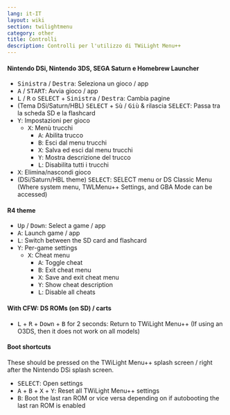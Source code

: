 ```yaml
---
lang: it-IT
layout: wiki
section: twilightmenu
category: other
title: Controlli
description: Controlli per l'utilizzo di TWiLight Menu++
---
```


#### Nintendo DSi, Nintendo 3DS, SEGA Saturn e Homebrew Launcher
- <kbd>Sinistra</kbd> / <kbd>Destra</kbd>: Seleziona un gioco / app
- <kbd class="face">A</kbd> / <kbd>START</kbd>: Avvia gioco / app
- <kbd class="l">L</kbd> / <kbd class="r">R</kbd> o <kbd>SELECT</kbd> + <kbd>Sinistra</kbd> / <kbd>Destra</kbd>: Cambia pagine
- (Tema DSi/Saturn/HBL) <kbd>SELECT</kbd> + <kbd>Sù</kbd> / <kbd>Giù</kbd> & rilascia <kbd>SELECT</kbd>: Passa tra la scheda SD e la flashcard
- <kbd class="face">Y</kbd>: Impostazioni per gioco
   - <kbd class="face">X</kbd>: Menù trucchi
      - <kbd class="face">A</kbd>: Abilita trucco
      - <kbd class="face">B</kbd>: Esci dal menu trucchi
      - <kbd class="face">X</kbd>: Salva ed esci dal menu trucchi
      - <kbd class="face">Y</kbd>: Mostra descrizione del trucco
      - <kbd class="l">L</kbd>: Disabilita tutti i trucchi
- <kbd class="face">X</kbd>: Elimina/nascondi gioco
- (DSi/Saturn/HBL theme) <kbd>SELECT</kbd>: SELECT menu or DS Classic Menu (Where system menu, TWLMenu++ Settings, and GBA Mode can be accessed)

#### R4 theme
- <kbd>Up</kbd> / <kbd>Down</kbd>: Select a game / app
- <kbd class="face">A</kbd>: Launch game / app
- <kbd class="l">L</kbd>: Switch between the SD card and flashcard
- <kbd class="face">Y</kbd>: Per-game settings
   - <kbd class="face">X</kbd>: Cheat menu
      - <kbd class="face">A</kbd>: Toggle cheat
      - <kbd class="face">B</kbd>: Exit cheat menu
      - <kbd class="face">X</kbd>: Save and exit cheat menu
      - <kbd class="face">Y</kbd>: Show cheat description
      - <kbd class="l">L</kbd>: Disable all cheats

#### With CFW: DS ROMs (on SD) / carts
- <kbd class="l">L</kbd> + <kbd class="r">R</kbd> + <kbd>Down</kbd> + <kbd class="face">B</kbd> for 2 seconds: Return to TWiLight Menu++ (If using an O3DS, then it does not work on all models)

#### Boot shortcuts
These should be pressed on the TWiLight Menu++ splash screen / right after the Nintendo DSi splash screen.

- <kbd>SELECT</kbd>: Open settings
- <kbd class="face">A</kbd> + <kbd class="face">B</kbd> + <kbd class="face">X</kbd> + <kbd class="face">Y</kbd>: Reset all TWiLight Menu++ settings
- <kbd class="face">B</kbd>: Boot the last ran ROM or vice versa depending on if autobooting the last ran ROM is enabled
